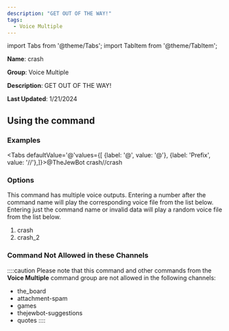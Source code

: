 ```yaml
---
description: "GET OUT OF THE WAY!"
tags:
  - Voice Multiple
---
```

import Tabs from '@theme/Tabs';
import TabItem from '@theme/TabItem';

**Name**: crash

**Group**: Voice Multiple

**Description**: GET OUT OF THE WAY!

**Last Updated**: 1/21/2024

## Using the command

### Examples
<Tabs defaultValue='@'values={[ {label: '@', value: '@'}, {label: 'Prefix', value: '//'},]}><TabItem value='@'>@TheJewBot crash</TabItem><TabItem value='//'>//crash</TabItem></Tabs>

### Options

This command has multiple voice outputs. Entering a number after the command name will play the corresponding voice file from the list below. Entering just the command name or invalid data will play a random voice file from the list below.

 1. crash
 1. crash_2

### Command Not Allowed in these Channels
::::caution Please note that this command and other commands from the **Voice Multiple** command group are not allowed in the following channels:
- the_board
- attachment-spam
- games
- thejewbot-suggestions
- quotes
::::